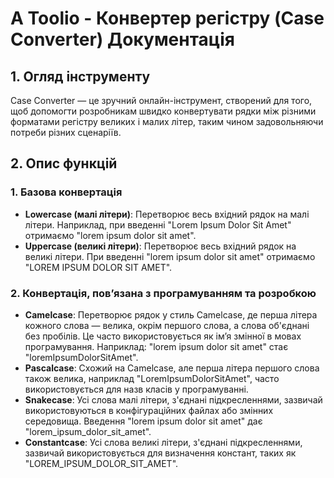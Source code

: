 # A Toolio - Конвертер регістру (Case Converter) Документація

## 1. Огляд інструменту

Case Converter — це зручний онлайн-інструмент, створений для того, щоб допомогти розробникам швидко конвертувати рядки між різними форматами регістру великих і малих літер, таким чином задовольняючи потреби різних сценаріїв.

## 2. Опис функцій

### 1. **Базова конвертація**
   * **Lowercase (малі літери)**: Перетворює весь вхідний рядок на малі літери. Наприклад, при введенні "Lorem Ipsum Dolor Sit Amet" отримаємо "lorem ipsum dolor sit amet".
   * **Uppercase (великі літери)**: Перетворює весь вхідний рядок на великі літери. При введенні "lorem ipsum dolor sit amet" отримаємо "LOREM IPSUM DOLOR SIT AMET".

### 2. **Конвертація, пов’язана з програмуванням та розробкою**
   * **Camelcase**: Перетворює рядок у стиль Camelcase, де перша літера кожного слова — велика, окрім першого слова, а слова об'єднані без пробілів. Це часто використовується як ім’я змінної в мовах програмування. Наприклад: "lorem ipsum dolor sit amet" стає "loremIpsumDolorSitAmet".
   * **Pascalcase**: Схожий на Camelcase, але перша літера першого слова також велика, наприклад "LoremIpsumDolorSitAmet", часто використовується для назв класів у програмуванні.
   * **Snakecase**: Усі слова малі літери, з'єднані підкресленнями, зазвичай використовуються в конфігураційних файлах або змінних середовища. Введення "lorem ipsum dolor sit amet" дає "lorem_ipsum_dolor_sit_amet".
   * **Constantcase**: Усі слова великі літери, з'єднані підкресленнями, зазвичай використовується для визначення констант, таких як "LOREM_IPSUM_DOLOR_SIT_AMET".